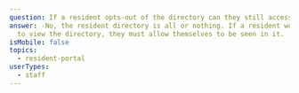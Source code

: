 ```yaml
---
question: If a resident opts-out of the directory can they still access it?
answer: -No, the resident directory is all or nothing. If a resident would like
  to view the directory, they must allow themselves to be seen in it.
isMobile: false
topics:
  - resident-portal
userTypes:
  - staff
---
```

